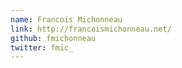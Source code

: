 ```yaml
---
name: Francois Michonneau
link: http://francoismichonneau.net/
github: fmichonneau
twitter: fmic_
---
```

